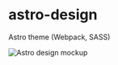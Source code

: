 # astro-design
Astro theme (Webpack, SASS)

![Astro design mockup](https://i.imgur.com/yexWuUh.jpg "Astro design")
